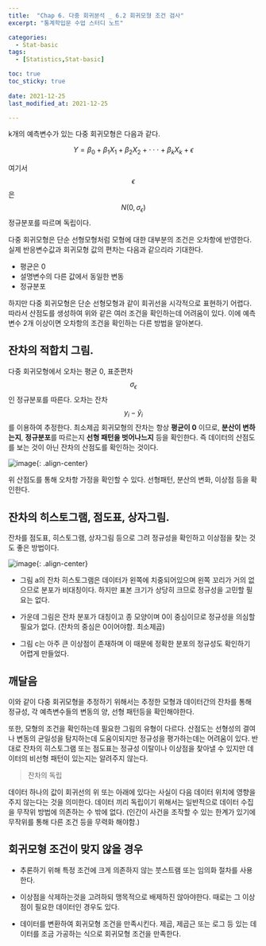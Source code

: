 ```yaml
---
title:  "Chap 6. 다중 회귀분석 _ 6.2 회귀모형 조건 검사" 
excerpt: "통계학입문 수업 스터디 노트"

categories:
  - Stat-basic
tags:
  - [Statistics,Stat-basic]

toc: true
toc_sticky: true
 
date: 2021-12-25
last_modified_at: 2021-12-25

---
```


k개의 예측변수가 있는 다중 회귀모형은 다음과 같다. 

$$
Y = \beta_0 + \beta_1 X_1 + \beta_2 X_2 + \cdot \cdot \cdot + \beta_k X_k + \epsilon
$$

여기서 $$\epsilon$$은 $$N(0,σ_ϵ)$$ 정규분포를 따르며 독립이다.

다중 회귀모형은 단순 선형모형처럼 모형에 대한 대부분의 조건은 오차항에 반영한다. 실제 반응변수값과 회귀모형 값의 편차는 다음과 같으리라 기대한다. 

- 평균은 0 
- 설명변수의 다른 값에서 동일한 변동
- 정규분포

하지만 다중 회귀모형은 단순 선형모형과 같이 회귀선을 시각적으로 표현하기 어렵다. 따라서 산점도를 생성하여 위와 같은 여러 조건을 확인하는데 어려움이 있다. 이에 예측변수 2개 이상이면 오차항의 조건을 확인하는 다른 방법을 알아본다. 

## 잔차의 적합치 그림. 

다중 회귀모형에서 오차는 평균 0, 표준편차 $$σ_ϵ$$인 정규분포를 따른다. 오차는 잔차 $$y_i - \hat y_i$$를 이용하여 추정한다. 최소제곱 회귀모형의 잔차는 항상 **평균이 0** 이므로, **분산이 변하는지**, **정규분포**를 따르는지 **선형 패턴을 벗어나느지** 등을 확인한다. 즉 데이터의 산점도를 보는 것이 아닌 잔차의 산점도를 확인하는 것이다. 

![image](https://user-images.githubusercontent.com/67791317/147379911-6de1bf1c-3c9c-4b10-bb34-36dc30112b87.png){: .align-center}

위 산점도를 통해 오차항 가정을 확인할 수 있다. 선형패턴, 분산의 변화, 이상점 등을 확인한다. 

## 잔차의 히스토그램, 점도표, 상자그림. 

잔차를 점도표, 히스토그램, 상자그림 등으로 그려 정규성을 확인하고 이상점을 찾는 것도 좋은 방법이다. 

![image](https://user-images.githubusercontent.com/67791317/147379950-98e80166-dacc-4b96-a28d-a87d96eec203.png){: .align-center}

- 그림 a의 잔차 히스토그램은 데이터가 왼쪽에 치중되어있으며 왼쪽 꼬리가 거의 없으므로 분포가 비대칭이다. 하지만 표본 크기가 상당히 크므로 정규성을 고민할 필요는 없다. 

- 가운데 그림은 잔차 분포가 대칭이고 종 모양이며 0이 중심이므로 정규성을 의심할 필요가 없다. (잔차의 중심은 0이어야함. 최소제곱)

- 그림 c는 아주 큰 이상점이 존재하며 이 때문에 정확한 분포의 정규성도 확인하기 어렵게 만들었다. 

## 깨달음

이와 같이 다중 회귀모형을 추정하기 위해서는 추정한 모형과 데이터간의 잔차를 통해 정규성, 각 예측변수들의 변동의 양, 선형 패턴등을 확인해야한다. 

또한, 모형의 조건을 확인하는데 필요한 그림의 유형이 다르다. 산점도는 선형성의 결여나 변동의 균일성을 탐지하는데 도움이되지만 정규성을 평가하는데는 어려움이 있다. 반대로 잔차의 히스토그램 또는 점도표는 정규성 이탈이나 이상점을 찾아낼 수 있지만 데이터의 비선형 패턴이 있는지는 알려주지 않는다. 

> 잔차의 독립

데이터 하나의 값이 회귀선의 위 또는 아래에 있다는 사실이 다음 데이터 위치에 영향을 주지 않는다는 것을 의미한다. 데이터 끼리 독립이기 위해서는 일반적으로 데이터 수집을 무작위 방법에 의존하는 수 밖에 없다. (인간이 사건을 조작할 수 있는 한계가 있기에 무작위를 통해 다른 조건 등을 무력화 해야함.)

## 회귀모형 조건이 맞지 않을 경우

- 추론하기 위해 특정 조건에 크게 의존하지 않는 붓스트램 또는 임의화 절차를 사용한다. 

- 이상점을 삭제하는것을 고려하되 맹목적으로 배제하진 않아야한다. 때로는 그 이상점이 필요한 데이터인 경우도 있다. 

- 데이터를 변환하여 회귀모형 조건을 만족시킨다. 제곱, 제곱근 또는 로그 등 있는 데이터를 조금 가공하는 식으로 회귀모형 조건을 만족한다. 